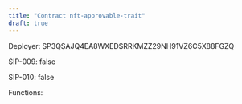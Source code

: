 ```yaml
---
title: "Contract nft-approvable-trait"
draft: true
---
```

Deployer: SP3QSAJQ4EA8WXEDSRRKMZZ29NH91VZ6C5X88FGZQ

SIP-009: false

SIP-010: false

Functions:

